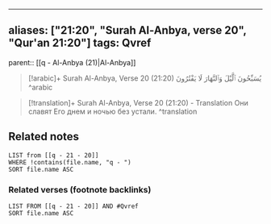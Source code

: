 
---
aliases: ["21:20", "Surah Al-Anbya, verse 20", "Qur'an 21:20"]
tags: Qvref
---

parent:: [[q - Al-Anbya (21)|Al-Anbya]]

> [!arabic]+ Surah Al-Anbya, Verse 20 (21:20)
> <span class="quran-arabic">يُسَبِّحُونَ ٱلَّيْلَ وَٱلنَّهَارَ لَا يَفْتُرُونَ</span>
^arabic

> [!translation]+ Surah Al-Anbya, Verse 20 (21:20) - Translation
> Они славят Его днем и ночью без устали.
^translation



## Related notes
```dataview
LIST from [[q - 21 - 20]]
WHERE !contains(file.name, "q - ")
SORT file.name ASC
```

### Related verses (footnote backlinks)
```dataview
LIST FROM [[q - 21 - 20]] AND #Qvref
SORT file.name ASC
```

